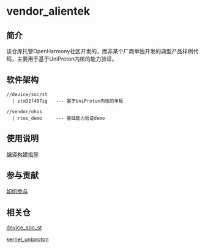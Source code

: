 # vendor_alientek

## 简介

该仓库托管OpenHarmony社区开发的，而非某个厂商单独开发的典型产品样例代码，主要用于基于UniProton内核的能力验证。

## 软件架构
```
//device/soc/st
  | stm32f407zg   --- 基于UniProton内核的单板

//vendor/ohos
  | rtos_demo     --- 基础能力验证demo
```

## 使用说明

[编译构建指导](https://gitee.com/openharmony-sig/kernel_uniproton/blob/master/README_zh.md)

## 参与贡献

[如何参与](https://gitee.com/openharmony/docs/blob/HEAD/zh-cn/contribute/%E5%8F%82%E4%B8%8E%E8%B4%A1%E7%8C%AE.md)

## 相关仓

[device_soc_st](https://gitee.com/openharmony/device_soc_st)

[kernel_uniproton](https://gitee.com/openharmony-sig/kernel_uniproton)
